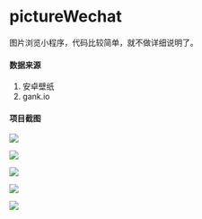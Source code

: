 # pictureWechat

图片浏览小程序，代码比较简单，就不做详细说明了。

#### 数据来源

1. 安卓壁纸
2. gank.io

#### 项目截图

![](https://raw.githubusercontent.com/wiki/lingxiaopua/pictureWechat/screen/1.png)

![](https://raw.githubusercontent.com/wiki/lingxiaopua/pictureWechat/screen/2.png)

![](https://raw.githubusercontent.com/wiki/lingxiaopua/pictureWechat/screen/3.png)

![](https://raw.githubusercontent.com/wiki/lingxiaopua/pictureWechat/screen/4.png)

![](https://raw.githubusercontent.com/wiki/lingxiaopua/pictureWechat/screen/5.png)
